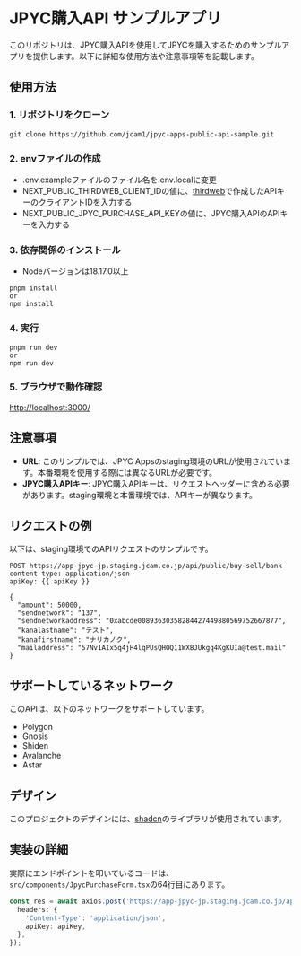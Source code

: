 # JPYC購入API サンプルアプリ

このリポジトリは、JPYC購入APIを使用してJPYCを購入するためのサンプルアプリを提供します。以下に詳細な使用方法や注意事項等を記載します。

## 使用方法

### 1. リポジトリをクローン
```
git clone https://github.com/jcam1/jpyc-apps-public-api-sample.git
```

### 2. envファイルの作成
- .env.exampleファイルのファイル名を.env.localに変更
- NEXT_PUBLIC_THIRDWEB_CLIENT_IDの値に、[thirdweb](https://portal.thirdweb.com/api-keys/create)で作成したAPIキーのクライアントIDを入力する
- NEXT_PUBLIC_JPYC_PURCHASE_API_KEYの値に、JPYC購入APIのAPIキーを入力する

### 3. 依存関係のインストール
- Nodeバージョンは18.17.0以上
```
pnpm install
or
npm install
```

### 4. 実行
```
pnpm run dev
or
npm run dev
```

### 5. ブラウザで動作確認
[http://localhost:3000/](http://localhost:3000/)

## 注意事項

- **URL**: このサンプルでは、JPYC Appsのstaging環境のURLが使用されています。本番環境を使用する際には異なるURLが必要です。
- **JPYC購入APIキー**: JPYC購入APIキーは、リクエストヘッダーに含める必要があります。staging環境と本番環境では、APIキーが異なります。

## リクエストの例

以下は、staging環境でのAPIリクエストのサンプルです。

```http
POST https://app-jpyc-jp.staging.jcam.co.jp/api/public/buy-sell/bank
content-type: application/json
apiKey: {{ apiKey }}

{
  "amount": 50000,
  "sendnetwork": "137",
  "sendnetworkaddress": "0xabcde00893630358284427449880569752667877",
  "kanalastname": "テスト",
  "kanafirstname": "ナリカノク",
  "mailaddress": "57Nv1AIx5q4jH4lqPUsQHOQ11WXBJUkgq4KgKUIa@test.mail"
}
```

## サポートしているネットワーク

このAPIは、以下のネットワークをサポートしています。

- Polygon
- Gnosis
- Shiden
- Avalanche
- Astar

## デザイン

このプロジェクトのデザインには、[shadcn](https://ui.shadcn.com/)のライブラリが使用されています。

## 実装の詳細

実際にエンドポイントを叩いているコードは、`src/components/JpycPurchaseForm.tsx`の64行目にあります。

```typescript
const res = await axios.post('https://app-jpyc-jp.staging.jcam.co.jp/api/public/buy-sell/bank', values, {
  headers: {
    'Content-Type': 'application/json',
    apiKey: apiKey,
  },
});
```
